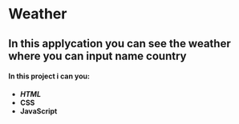 # Weather
## In this applycation you can see the weather where you can input name country
#### In this project i can you:
+ ***HTML***
+ **CSS**
+ **JavaScript**
